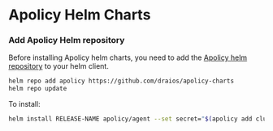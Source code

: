 # Apolicy Helm Charts

### Add Apolicy Helm repository

Before installing Apolicy helm charts, you need to add the [Apolicy helm repository](https://github.com/draios/apolicy-charts) to your helm client.

```bash
helm repo add apolicy https://github.com/draios/apolicy-charts
helm repo update
```

To install:

```bash
helm install RELEASE-NAME apolicy/agent --set secret="$(apolicy add cluster CLUSTER --output-secret --user USER --password PASSWORD)"
```
